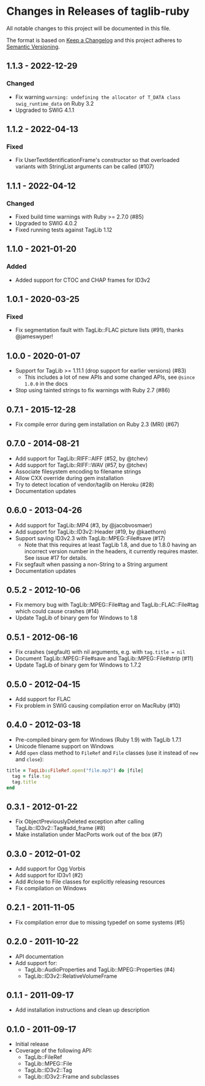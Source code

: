 Changes in Releases of taglib-ruby
==================================

All notable changes to this project will be documented in this file.

The format is based on [Keep a Changelog](http://keepachangelog.com/en/1.0.0/)
and this project adheres to [Semantic Versioning](http://semver.org/spec/v2.0.0.html).

## 1.1.3 - 2022-12-29
### Changed
- Fix warning `warning: undefining the allocator of T_DATA class
  swig_runtime_data` on Ruby 3.2
- Upgraded to SWIG 4.1.1

## 1.1.2 - 2022-04-13
### Fixed
- Fix UserTextIdentificationFrame's constructor so that overloaded
  variants with StringList arguments can be called (#107)

## 1.1.1 - 2022-04-12
### Changed
- Fixed build time warnings with Ruby >= 2.7.0 (#85)
- Upgraded to SWIG 4.0.2
- Fixed running tests against TagLib 1.12

## 1.1.0 - 2021-01-20
### Added
- Added support for CTOC and CHAP frames for ID3v2

## 1.0.1 - 2020-03-25

### Fixed
- Fix segmentation fault with TagLib::FLAC picture lists (#91), thanks
  @jameswyper!

## 1.0.0 - 2020-01-07

* Support for TagLib >= 1.11.1 (drop support for earlier versions) (#83)
  * This includes a lot of new APIs and some changed APIs, see
    `@since 1.0.0` in the docs
* Stop using tainted strings to fix warnings with Ruby 2.7 (#86)

## 0.7.1 - 2015-12-28

* Fix compile error during gem installation on Ruby 2.3 (MRI) (#67)

## 0.7.0 - 2014-08-21

* Add support for TagLib::RIFF::AIFF (#52, by @tchev)
* Add support for TagLib::RIFF::WAV (#57, by @tchev)
* Associate filesystem encoding to filename strings
* Allow CXX override during gem installation
* Try to detect location of vendor/taglib on Heroku (#28)
* Documentation updates

## 0.6.0 - 2013-04-26

* Add support for TagLib::MP4 (#3, by @jacobvosmaer)
* Add support for TagLib::ID3v2::Header (#19, by @kaethorn)
* Support saving ID3v2.3 with TagLib::MPEG::File#save (#17)
  *  Note that this requires at least TagLib 1.8, and due to 1.8.0
     having an incorrect version number in the headers, it currently
     requires master. See issue #17 for details.
* Fix segfault when passing a non-String to a String argument
* Documentation updates

## 0.5.2 - 2012-10-06

* Fix memory bug with TagLib::MPEG::File#tag and TagLib::FLAC::File#tag
  which could cause crashes (#14)
* Update TagLib of binary gem for Windows to 1.8

## 0.5.1 - 2012-06-16

* Fix crashes (segfault) with nil arguments, e.g. with `tag.title = nil`
* Document TagLib::MPEG::File#save and TagLib::MPEG::File#strip (#11)
* Update TagLib of binary gem for Windows to 1.7.2

## 0.5.0 - 2012-04-15

* Add support for FLAC
* Fix problem in SWIG causing compilation error on MacRuby (#10)

## 0.4.0 - 2012-03-18

* Pre-compiled binary gem for Windows (Ruby 1.9) with TagLib 1.7.1
* Unicode filename support on Windows
* Add `open` class method to `FileRef` and `File` classes (use it
  instead of `new` and `close`):

```ruby
title = TagLib::FileRef.open("file.mp3") do |file|
  tag = file.tag
  tag.title
end
```

## 0.3.1 - 2012-01-22

* Fix ObjectPreviouslyDeleted exception after calling
  TagLib::ID3v2::Tag#add_frame (#8)
* Make installation under MacPorts work out of the box (#7)

## 0.3.0 - 2012-01-02

* Add support for Ogg Vorbis
* Add support for ID3v1 (#2)
* Add #close to File classes for explicitly releasing resources
* Fix compilation on Windows

## 0.2.1 - 2011-11-05

* Fix compilation error due to missing typedef on some systems (#5)

## 0.2.0 - 2011-10-22

* API documentation
* Add support for:
  * TagLib::AudioProperties and TagLib::MPEG::Properties (#4)
  * TagLib::ID3v2::RelativeVolumeFrame

## 0.1.1 - 2011-09-17

* Add installation instructions and clean up description

## 0.1.0 - 2011-09-17

* Initial release
* Coverage of the following API:
  * TagLib::FileRef
  * TagLib::MPEG::File
  * TagLib::ID3v2::Tag
  * TagLib::ID3v2::Frame and subclasses
